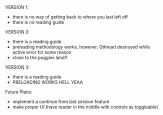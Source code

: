 VERSION 1:
- there is no way of getting back to where you last left off
- there is no reading guide

VERSION 2:
- there is a reading guide
- preloading methodology works, however, Qthread destroyed while active error for some reason
- close to the poggies land!!

VERSION 3:
- there is a reading guide
- PRELOADING WORKS HELL YEAA

Future Plans:
- implement a continue from last session feature
- make proper UI (have reader in the middle with controls as toggleable)